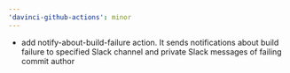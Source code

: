 ```yaml
---
'davinci-github-actions': minor
---
```


- add notify-about-build-failure action. It sends notifications about build failure to specified Slack channel and private Slack messages of failing commit author
